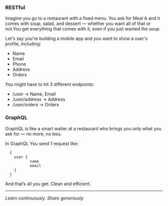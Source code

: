 ### RESTful

Imagine you go to a restaurant with a fixed menu. You ask for Meal A and it comes with soup, salad, and dessert — whether you want all of that or not.You get everything that comes with it, even if you just wanted the soup.


Let's say you're building a mobile app and you want to show a user's profile, including:

- Name
- Email
- Phone
- Address
- Orders

You might have to hit 3 different endpoints:

 - /user → Name, Email
 - /user/address → Address
 - /user/orders → Orders

 ### GraphQL

 GraphQL is like a smart waiter at a restaurant who brings you only what you ask for — no more, no less.



 In GraphQL You send 1 request like:

 ```
   {
     user {
            name
            email
     }
   }

 ```
And that’s all you get. Clean and efficient.

---

*Learn continuously. Share generously*


